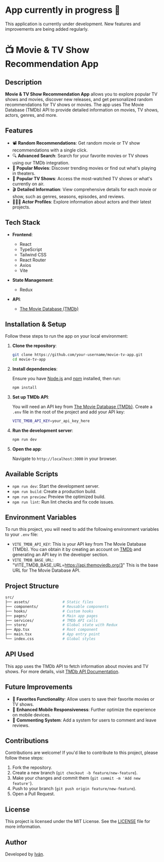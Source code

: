 # App currently in progress 🚧

This application is currently under development. New features and improvements are being added regularly.

# 📺 Movie & TV Show Recommendation App

## Description

**Movie & TV Show Recommendation App** allows you to explore popular TV shows and movies, discover new releases, and get personalized random recommendations for TV shows or movies. The app uses The Movie Database (TMDb) API to provide detailed information on movies, TV shows, actors, genres, and more.

## Features

- 📽 **Random Recommendations**: Get random movie or TV show recommendations with a single click.
- 🔍 **Advanced Search**: Search for your favorite movies or TV shows using our TMDb integration.
- 🌟 **Popular Movies**: Discover trending movies or find out what's playing in theaters.
- 📅 **Popular TV Shows**: Access the most-watched TV shows or what's currently on air.
- 🎬 **Detailed Information**: View comprehensive details for each movie or show, such as genres, seasons, episodes, and reviews.
- 🧑‍🤝‍🧑 **Actor Profiles**: Explore information about actors and their latest projects.

## Tech Stack

- **Frontend**: 
  - React
  - TypeScript
  - Tailwind CSS
  - React Router
  - Axios
  - Vite
  
- **State Management**: 
  - Redux
  
- **API**: 
  - [The Movie Database (TMDb)](https://www.themoviedb.org/documentation/api)
  
## Installation & Setup

Follow these steps to run the app on your local environment:

1. **Clone the repository**:

    ```bash
    git clone https://github.com/your-username/movie-tv-app.git
    cd movie-tv-app
    ```

2. **Install dependencies**:

    Ensure you have [Node.js](https://nodejs.org/) and [npm](https://www.npmjs.com/) installed, then run:

    ```bash
    npm install
    ```

3. **Set up TMDb API**:

   You will need an API key from [The Movie Database (TMDb)](https://www.themoviedb.org/documentation/api). Create a `.env` file in the root of the project and add your API key:

    ```bash
    VITE_TMDB_API_KEY=your_api_key_here
    ```

4. **Run the development server**:

    ```bash
    npm run dev
    ```

5. **Open the app**:

    Navigate to `http://localhost:3000` in your browser.

## Available Scripts

- `npm run dev`: Start the development server.
- `npm run build`: Create a production build.
- `npm run preview`: Preview the optimized build.
- `npm run lint`: Run lint checks and fix code issues.

## Environment Variables

To run this project, you will need to add the following environment variables to your `.env` file:

- `VITE_TMDB_API_KEY`: This is your API key from The Movie Database (TMDb). You can obtain it by creating an account on [TMDb](https://www.themoviedb.org/) and generating an API key in the developer section.
- `VITE_TMDB_BASE_URL`: "VITE_TMDB_BASE_URL=https://api.themoviedb.org/3" This is the base URL for The Movie Database API.


## Project Structure

```bash
src/
├── assets/               # Static files
├── components/           # Reusable components
├── hooks/                # Custom hooks
├── pages/                # Main app pages
├── services/             # TMDb API calls
├── store/                # Global state with Redux
├── App.tsx               # Root component
├── main.tsx              # App entry point
└── index.css             # Global styles
```
## API Used

This app uses the TMDb API to fetch information about movies and TV shows. For more details, visit [TMDb API Documentation](https://developers.themoviedb.org/3).

## Future Improvements

- 💾 **Favorites Functionality**: Allow users to save their favorite movies or TV shows.
- 📱 **Enhanced Mobile Responsiveness**: Further optimize the experience on mobile devices.
- 💬 **Commenting System**: Add a system for users to comment and leave reviews.

## Contributions

Contributions are welcome! If you'd like to contribute to this project, please follow these steps:

1. Fork the repository.
2. Create a new branch (`git checkout -b feature/new-feature`).
3. Make your changes and commit them (`git commit -m 'Add new feature'`).
4. Push to your branch (`git push origin feature/new-feature`).
5. Open a Pull Request.

## License

This project is licensed under the MIT License. See the [LICENSE](./LICENSE) file for more information.

## Author

Developed by [Iván](https://github.com/IvanDuarte1501199).